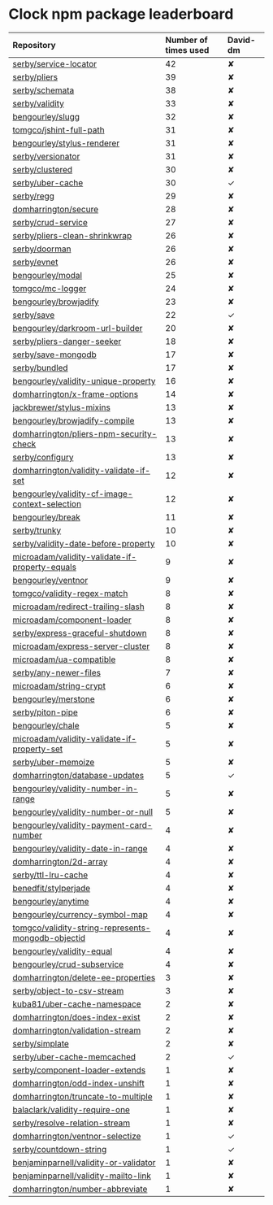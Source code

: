 # Clock npm package leaderboard
| Repository | Number of times used | David-dm | 
|:-----------|:---------------------|:---------| 
| [serby/service-locator](https://github.com/serby/service-locator) | 42 |  ✘ |
| [serby/pliers](https://github.com/serby/pliers) | 39 |  ✘ |
| [serby/schemata](https://github.com/serby/schemata) | 38 |  ✘ |
| [serby/validity](https://github.com/serby/validity) | 33 |  ✘ |
| [bengourley/slugg](https://github.com/bengourley/slugg) | 32 |  ✘ |
| [tomgco/jshint-full-path](https://github.com/tomgco/jshint-full-path) | 31 |  ✘ |
| [bengourley/stylus-renderer](https://github.com/bengourley/node-stylus-renderer) | 31 |  ✘ |
| [serby/versionator](https://github.com/serby/versionator) | 31 |  ✘ |
| [serby/clustered](https://github.com/serby/clustered) | 30 |  ✘ |
| [serby/uber-cache](https://github.com/serby/uber-cache) | 30 |  ✓ |
| [serby/regg](https://github.com/serby/regg) | 29 |  ✘ |
| [domharrington/secure](https://github.com/domharrington/secure) | 28 |  ✘ |
| [serby/crud-service](https://github.com/serby/crud-service) | 27 |  ✘ |
| [serby/pliers-clean-shrinkwrap](https://github.com/serby/pliers-clean-shrinkwrap) | 26 |  ✘ |
| [serby/doorman](https://github.com/serby/doorman) | 26 |  ✘ |
| [serby/evnet](https://github.com/serby/evnet) | 26 |  ✘ |
| [bengourley/modal](https://github.com/bengourley/modal.js) | 25 |  ✘ |
| [tomgco/mc-logger](https://github.com/tomgco/mc-logger) | 24 |  ✘ |
| [bengourley/browjadify](https://github.com/bengourley/browjadify) | 23 |  ✘ |
| [serby/save](https://github.com/serby/save) | 22 |  ✓ |
| [bengourley/darkroom-url-builder](https://github.com/bengourley/darkroom-url-builder) | 20 |  ✘ |
| [serby/pliers-danger-seeker](https://github.com/serby/pliers-danger-seeker) | 18 |  ✘ |
| [serby/save-mongodb](https://github.com/serby/save-mongodb) | 17 |  ✘ |
| [serby/bundled](https://github.com/serby/bundled) | 17 |  ✘ |
| [bengourley/validity-unique-property](https://github.com/bengourley/validity-unique-property) | 16 |  ✘ |
| [domharrington/x-frame-options](https://github.com/domharrington/x-frame-options) | 14 |  ✘ |
| [jackbrewer/stylus-mixins](https://github.com/jackbrewer/stylus-mixins) | 13 |  ✘ |
| [bengourley/browjadify-compile](https://github.com/bengourley/browjadify-compile) | 13 |  ✘ |
| [domharrington/pliers-npm-security-check](https://github.com/domharrington/pliers-npm-security-check) | 13 |  ✘ |
| [serby/configury](https://github.com/serby/configury) | 13 |  ✘ |
| [domharrington/validity-validate-if-set](https://github.com/domharrington/validity-validate-if-set) | 12 |  ✘ |
| [bengourley/validity-cf-image-context-selection](https://github.com/bengourley/validity-cf-image-context-selection) | 12 |  ✘ |
| [bengourley/break](https://github.com/bengourley/break) | 11 |  ✘ |
| [serby/trunky](https://github.com/serby/trunky) | 10 |  ✘ |
| [serby/validity-date-before-property](https://github.com/serby/validity-date-before-property) | 10 |  ✘ |
| [microadam/validity-validate-if-property-equals](https://github.com/microadam/validity-validate-if-property-equals) | 9 |  ✘ |
| [bengourley/ventnor](https://github.com/bengourley/ventnor) | 9 |  ✘ |
| [tomgco/validity-regex-match](https://github.com/tomgco/validity-regex-match) | 8 |  ✘ |
| [microadam/redirect-trailing-slash](https://github.com/microadam/redirect-trailing-slash) | 8 |  ✘ |
| [microadam/component-loader](https://github.com/microadam/component-loader) | 8 |  ✘ |
| [serby/express-graceful-shutdown](https://github.com/serby/express-graceful-shutdown) | 8 |  ✘ |
| [microadam/express-server-cluster](https://github.com/microadam/express-server-cluster) | 8 |  ✘ |
| [microadam/ua-compatible](https://github.com/microadam/ua-compatible) | 8 |  ✘ |
| [serby/any-newer-files](https://github.com/serby/any-newer-files) | 7 |  ✘ |
| [microadam/string-crypt](https://github.com/microadam/string-crypt) | 6 |  ✘ |
| [bengourley/merstone](https://github.com/bengourley/merstone) | 6 |  ✘ |
| [serby/piton-pipe](https://github.com/serby/piton-pipe) | 6 |  ✘ |
| [bengourley/chale](https://github.com/bengourley/chale) | 5 |  ✘ |
| [microadam/validity-validate-if-property-set](https://github.com/microadam/validity-validate-if-property-set) | 5 |  ✘ |
| [serby/uber-memoize](https://github.com/serby/uber-memoize) | 5 |  ✘ |
| [domharrington/database-updates](https://github.com/domharrington/database-updates) | 5 |  ✓ |
| [bengourley/validity-number-in-range](https://github.com/bengourley/validity-number-in-range) | 5 |  ✘ |
| [bengourley/validity-number-or-null](https://github.com/bengourley/validity-number-or-null) | 5 |  ✘ |
| [bengourley/validity-payment-card-number](https://github.com/bengourley/validity-payment-card-number) | 4 |  ✘ |
| [bengourley/validity-date-in-range](https://github.com/bengourley/validity-date-in-range) | 4 |  ✘ |
| [domharrington/2d-array](https://github.com/domharrington/2d-array) | 4 |  ✘ |
| [serby/ttl-lru-cache](https://github.com/serby/ttl-lru-cache) | 4 |  ✘ |
| [benedfit/stylperjade](https://github.com/benedfit/stylperjade) | 4 |  ✘ |
| [bengourley/anytime](https://github.com/bengourley/anytime) | 4 |  ✘ |
| [bengourley/currency-symbol-map](https://github.com/bengourley/currency-symbol-map) | 4 |  ✘ |
| [tomgco/validity-string-represents-mongodb-objectid](https://github.com/tomgco/validity-string-represents-mongodb-objectid) | 4 |  ✘ |
| [bengourley/validity-equal](https://github.com/bengourley/validity-equal) | 4 |  ✘ |
| [bengourley/crud-subservice](https://github.com/bengourley/crud-subservice) | 4 |  ✘ |
| [domharrington/delete-ee-properties](https://github.com/domharrington/delete-ee-properties) | 3 |  ✘ |
| [serby/object-to-csv-stream](https://github.com/serby/object-to-csv-stream) | 3 |  ✘ |
| [kuba81/uber-cache-namespace](https://github.com/kuba81/uber-cache-namespace) | 2 |  ✘ |
| [domharrington/does-index-exist](https://github.com/domharrington/does-index-exist) | 2 |  ✘ |
| [domharrington/validation-stream](https://github.com/domharrington/validation-stream) | 2 |  ✘ |
| [serby/simplate](https://github.com/serby/simplate) | 2 |  ✘ |
| [serby/uber-cache-memcached](https://github.com/serby/uber-cache-memcached) | 2 |  ✓ |
| [serby/component-loader-extends](https://github.com/serby/component-loader-extends) | 1 |  ✘ |
| [domharrington/odd-index-unshift](https://github.com/domharrington/odd-index-unshift) | 1 |  ✘ |
| [domharrington/truncate-to-multiple](https://github.com/domharrington/truncate-to-multiple) | 1 |  ✘ |
| [balaclark/validity-require-one](https://github.com/balaclark/validity-require-one) | 1 |  ✘ |
| [serby/resolve-relation-stream](https://github.com/serby/resolve-relation-stream) | 1 |  ✘ |
| [domharrington/ventnor-selectize](https://github.com/domharrington/ventnor-selectize) | 1 |  ✓ |
| [serby/countdown-string](https://github.com/serby/countdown-string) | 1 |  ✓ |
| [benjaminparnell/validity-or-validator](https://github.com/benjaminparnell/validity-or-validator) | 1 |  ✘ |
| [benjaminparnell/validity-mailto-link](https://github.com/benjaminparnell/validity-mailto-link) | 1 |  ✘ |
| [domharrington/number-abbreviate](https://github.com/domharrington/js-number-abbreviate) | 1 |  ✘ |
